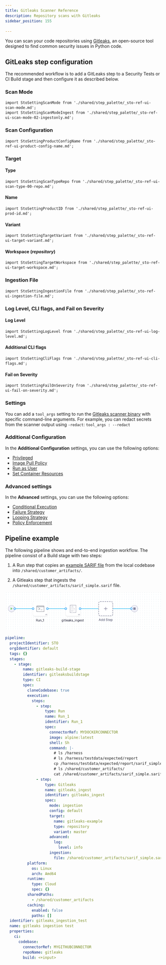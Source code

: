 ```yaml
---
title: Gitleaks Scanner Reference
description: Repository scans with Gitleaks
sidebar_position: 155

---
```


You can scan your code repositories using [Gitleaks](https://github.com/PyCQA/GitLeaks), an open-source tool designed to find common security issues in Python code. 


<!-- START step-palette-config ----------------------------------------------------------------------------- -->

## GitLeaks step configuration

The recommended workflow is to add a GitLeaks step to a Security Tests or CI Build stage and then configure it as described below.  

<!--
```mdx-code-block
import StoScannerStepNotes from './shared/step_palette/_sto-palette-notes.md';
```

<StoScannerStepNotes />
-->

### Scan Mode

```mdx-code-block
import StoSettingScanMode from './shared/step_palette/_sto-ref-ui-scan-mode.md';
import StoSettingScanModeIngest from './shared/step_palette/_sto-ref-ui-scan-mode-02-ingestonly.md';
```

<StoSettingScanMode />
<StoSettingScanModeIngest />

<!-- ============================================================================= -->
<a name="scan-config"></a>

### Scan Configuration

```mdx-code-block
import StoSettingProductConfigName from './shared/step_palette/_sto-ref-ui-product-config-name.md';
```

<StoSettingProductConfigName />


### Target


<!-- ============================================================================= -->
<a name="target-type"></a>

#### Type

```mdx-code-block
import StoSettingScanTypeRepo from './shared/step_palette/_sto-ref-ui-scan-type-00-repo.md';
```


<StoSettingScanTypeRepo />


<!-- ============================================================================= -->
<a name="target-name"></a>

#### Name 

```mdx-code-block
import StoSettingProductID from './shared/step_palette/_sto-ref-ui-prod-id.md';
```

<StoSettingProductID />

<!-- ============================================================================= -->
<a name="target-variant"></a>

#### Variant

```mdx-code-block
import StoSettingTargetVariant from './shared/step_palette/_sto-ref-ui-target-variant.md';
```

<StoSettingTargetVariant  />

<!-- ============================================================================= -->
<a name="target-workspace"></a>

#### Workspace (_repository_)

```mdx-code-block
import StoSettingTargetWorkspace from './shared/step_palette/_sto-ref-ui-target-workspace.md';
```

<StoSettingTargetWorkspace  />



### Ingestion File

```mdx-code-block
import StoSettingIngestionFile from './shared/step_palette/_sto-ref-ui-ingestion-file.md';
```

<StoSettingIngestionFile  />




### Log Level, CLI flags, and Fail on Severity

<a name="log-level"></a>




#### Log Level

```mdx-code-block
import StoSettingLogLevel from './shared/step_palette/_sto-ref-ui-log-level.md';
```

<StoSettingLogLevel />

<a name="cli-flags"></a>

#### Additional CLI flags

```mdx-code-block
import StoSettingCliFlags from './shared/step_palette/_sto-ref-ui-cli-flags.md';
```

<StoSettingCliFlags />

<a name="fail-on-severity"></a>


#### Fail on Severity

```mdx-code-block
import StoSettingFailOnSeverity from './shared/step_palette/_sto-ref-ui-fail-on-severity.md';
```
<StoSettingFailOnSeverity />

### Settings

You can add a `tool_args` setting to run the [Gitleaks scanner binary](https://github.com/gitleaks/gitleaks) with specific command-line arguments. For example, you can redact secrets from the scanner output using `-redact`: `tool_args : --redact` 


### Additional Configuration

In the **Additional Configuration** settings, you can use the following options:

* [Privileged](/docs/continuous-integration/use-ci/manage-dependencies/background-step-settings#privileged)
* [Image Pull Policy](/docs/continuous-integration/use-ci/manage-dependencies/background-step-settings#image-pull-policy)
* [Run as User](/docs/continuous-integration/use-ci/manage-dependencies/background-step-settings#run-as-user)
* [Set Container Resources](/docs/continuous-integration/use-ci/manage-dependencies/background-step-settings#set-container-resources)


### Advanced settings

In the **Advanced** settings, you can use the following options:

* [Conditional Execution](/docs/platform/pipelines/w_pipeline-steps-reference/step-skip-condition-settings/)
* [Failure Strategy](/docs/platform/pipelines/w_pipeline-steps-reference/step-failure-strategy-settings/)
* [Looping Strategy](/docs/platform/pipelines/looping-strategies-matrix-repeat-and-parallelism/)
* [Policy Enforcement](/docs/platform/Governance/Policy-as-code/harness-governance-overview)

<!-- END step-palette-config ----------------------------------------------------------------------------- -->

## Pipeline example

The following pipeline shows and end-to-end ingestion workflow. The pipeline consist of a Build stage with two steps:

1. A Run step that copies an [example SARIF file](https://github.com/gitleaks/gitleaks/blob/master/testdata/expected/report/sarif_simple.sarif) from the local codebase into `/shared/customer_artifacts/`.

2. A Gitleaks step that ingests the `/shared/customer_artifacts/sarif_simple.sarif` file.

![](./static/gitleaks-ingestion-example-pipeline.png)

```yaml
pipeline:
  projectIdentifier: STO
  orgIdentifier: default
  tags: {}
  stages:
    - stage:
        name: gitleaks-build-stage
        identifier: gitleaksbuildstage
        type: CI
        spec:
          cloneCodebase: true
          execution:
            steps:
              - step:
                  type: Run
                  name: Run_1
                  identifier: Run_1
                  spec:
                    connectorRef: MYDOCKERCONNECTOR
                    image: alpine:latest
                    shell: Sh
                    command: |-
                      # ls /harness
                      # ls /harness/testdata/expected/report
                      cp /harness/testdata/expected/report/sarif_simple.sarif /shared/customer_artifacts/
                      # ls /shared/customer_artifacts/
                      cat /shared/customer_artifacts/sarif_simple.sarif
              - step:
                  type: Gitleaks
                  name: gitleaks_ingest
                  identifier: gitleaks_ingest
                  spec:
                    mode: ingestion
                    config: default
                    target:
                      name: gitleaks-example
                      type: repository
                      variant: master
                    advanced:
                      log:
                        level: info
                    ingestion:
                      file: /shared/customer_artifacts/sarif_simple.sarif
          platform:
            os: Linux
            arch: Amd64
          runtime:
            type: Cloud
            spec: {}
          sharedPaths:
            - /shared/customer_artifacts
          caching:
            enabled: false
            paths: []
  identifier: gitleaks_ingestion_test
  name: gitleaks ingestion test
  properties:
    ci:
      codebase:
        connectorRef: MYGITHUBCONNECTOR
        repoName: gitleaks
        build: <+input>


```
